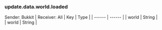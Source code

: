 ### update.data.world.loaded
Sender: Bukkit | Receiver: All
| Key | Type |
| ------ | ------ |
| world | String |
| world | String |
